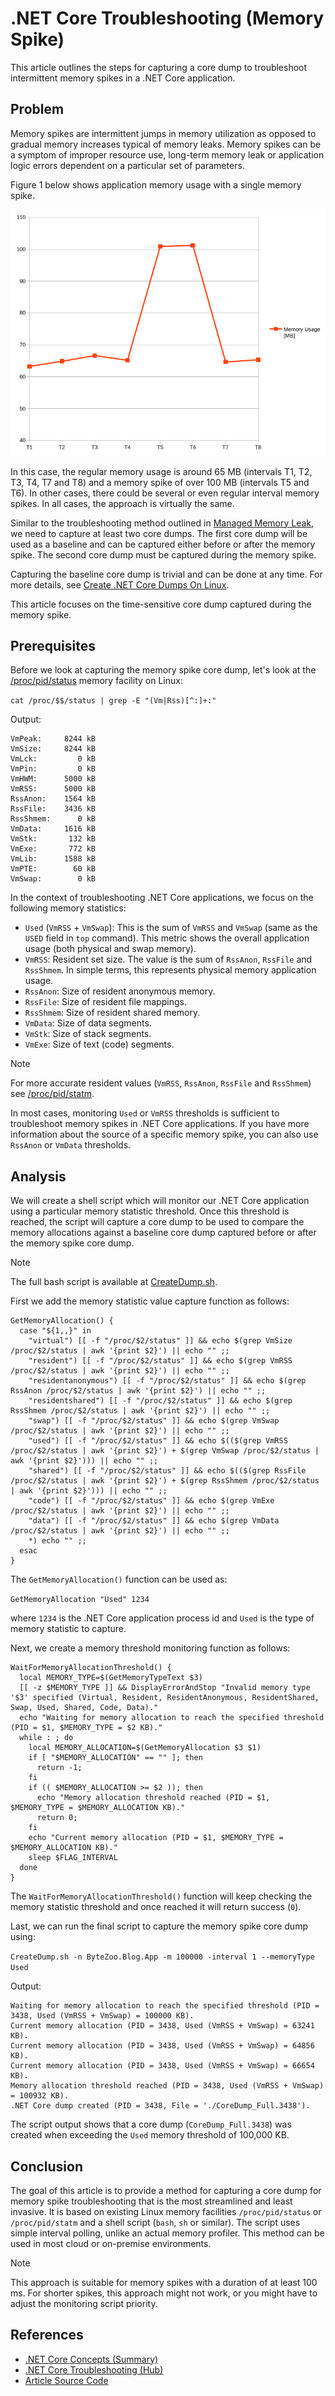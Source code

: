 # .NET Core Troubleshooting (Memory Spike)

This article outlines the steps for capturing a core dump to troubleshoot intermittent memory spikes in a .NET Core application.

## Problem

Memory spikes are intermittent jumps in memory utilization as opposed to gradual memory increases typical of memory leaks. Memory spikes can be a symptom of improper resource use, long-term memory leak or application logic errors dependent on a particular set of parameters.

Figure 1 below shows application memory usage with a single memory spike.

![Figure 1.png](/Resources/Images/.NET%20Core%20Troubleshooting%20(Memory%20Spike)%20-%20Figure%201.png)

In this case, the regular memory usage is around 65 MB (intervals T1, T2, T3, T4, T7 and T8) and a memory spike of over 100 MB (intervals T5 and T6). In other cases, there could be several or even regular interval memory spikes. In all cases, the approach is virtually the same.

Similar to the troubleshooting method outlined in [Managed Memory Leak](/Resources/Articles/Troubleshooting/.NET%20Core%20Troubleshooting%20(Managed%20Memory%20Leak).md), we need to capture at least two core dumps. The first core dump will be used as a baseline and can be captured either before or after the memory spike. The second core dump must be captured during the memory spike.

Capturing the baseline core dump is trivial and can be done at any time. For more details, see [Create .NET Core Dumps On Linux](/Resources/Articles/Prerequisites/Create%20.NET%20Core%20Dumps%20On%20Linux.md).

This article focuses on the time-sensitive core dump captured during the memory spike.

## Prerequisites

Before we look at capturing the memory spike core dump, let's look at the [/proc/pid/status](https://man7.org/linux/man-pages/man5/proc_pid_status.5.html) memory facility on Linux:

```cat /proc/$$/status | grep -E "(Vm|Rss)[^:]+:"```

Output:
```
VmPeak:	    8244 kB
VmSize:	    8244 kB
VmLck:	       0 kB
VmPin:	       0 kB
VmHWM:	    5000 kB
VmRSS:	    5000 kB
RssAnon:    1564 kB
RssFile:    3436 kB
RssShmem:      0 kB
VmData:	    1616 kB
VmStk:	     132 kB
VmExe:	     772 kB
VmLib:	    1588 kB
VmPTE:	      60 kB
VmSwap:	       0 kB
```

In the context of troubleshooting .NET Core applications, we focus on the following memory statistics:

* `Used` (`VmRSS` + `VmSwap`): This is the sum of `VmRSS` and `VmSwap` (same as the `USED` field in `top` command). This metric shows the overall application usage (both physical and swap memory).
* `VmRSS`: Resident set size. The value is the sum of `RssAnon`, `RssFile` and `RssShmem`. In simple terms, this represents physical memory application usage.
* `RssAnon`: Size of resident anonymous memory.
* `RssFile`: Size of resident file mappings.
* `RssShmem`: Size of resident shared memory.
* `VmData`: Size of data segments.
* `VmStk`: Size of stack segments.
* `VmExe`: Size of text (code) segments.

> [!NOTE]
> For more accurate resident values (`VmRSS`, `RssAnon`, `RssFile` and `RssShmem`) see [/proc/pid/statm](https://man7.org/linux/man-pages/man5/proc_pid_statm.5.html).

In most cases, monitoring `Used` or `VmRSS` thresholds is sufficient to troubleshoot memory spikes in .NET Core applications. If you have more information about the source of a specific memory spike, you can also use `RssAnon` or `VmData` thresholds.

## Analysis

We will create a shell script which will monitor our .NET Core application using a particular memory statistic threshold. Once this threshold is reached, the script will capture a core dump to be used to compare the memory allocations against a baseline core dump captured before or after the memory spike core dump.

> [!NOTE]
> The full bash script is available at [CreateDump.sh](/Resources/Scripts/CreateDump.sh).

First we add the memory statistic value capture function as follows:

```
GetMemoryAllocation() {
  case "${1,,}" in
    "virtual") [[ -f "/proc/$2/status" ]] && echo $(grep VmSize /proc/$2/status | awk '{print $2}') || echo "" ;;
    "resident") [[ -f "/proc/$2/status" ]] && echo $(grep VmRSS /proc/$2/status | awk '{print $2}') || echo "" ;;
    "residentanonymous") [[ -f "/proc/$2/status" ]] && echo $(grep RssAnon /proc/$2/status | awk '{print $2}') || echo "" ;;
    "residentshared") [[ -f "/proc/$2/status" ]] && echo $(grep RssShmem /proc/$2/status | awk '{print $2}') || echo "" ;;
    "swap") [[ -f "/proc/$2/status" ]] && echo $(grep VmSwap /proc/$2/status | awk '{print $2}') || echo "" ;;
    "used") [[ -f "/proc/$2/status" ]] && echo $(($(grep VmRSS /proc/$2/status | awk '{print $2}') + $(grep VmSwap /proc/$2/status | awk '{print $2}'))) || echo "" ;;
    "shared") [[ -f "/proc/$2/status" ]] && echo $(($(grep RssFile /proc/$2/status | awk '{print $2}') + $(grep RssShmem /proc/$2/status | awk '{print $2}'))) || echo "" ;;
    "code") [[ -f "/proc/$2/status" ]] && echo $(grep VmExe /proc/$2/status | awk '{print $2}') || echo "" ;;
    "data") [[ -f "/proc/$2/status" ]] && echo $(grep VmData /proc/$2/status | awk '{print $2}') || echo "" ;;
    *) echo "" ;;
  esac
}
```

The `GetMemoryAllocation()` function can be used as:

```GetMemoryAllocation "Used" 1234```

where `1234` is the .NET Core application process id and `Used` is the type of memory statistic to capture.

Next, we create a memory threshold monitoring function as follows:

```
WaitForMemoryAllocationThreshold() {
  local MEMORY_TYPE=$(GetMemoryTypeText $3)
  [[ -z $MEMORY_TYPE ]] && DisplayErrorAndStop "Invalid memory type '$3' specified (Virtual, Resident, ResidentAnonymous, ResidentShared, Swap, Used, Shared, Code, Data)."
  echo "Waiting for memory allocation to reach the specified threshold (PID = $1, $MEMORY_TYPE = $2 KB)."
  while : ; do
    local MEMORY_ALLOCATION=$(GetMemoryAllocation $3 $1)
    if [ "$MEMORY_ALLOCATION" == "" ]; then
      return -1;
    fi
    if (( $MEMORY_ALLOCATION >= $2 )); then
      echo "Memory allocation threshold reached (PID = $1, $MEMORY_TYPE = $MEMORY_ALLOCATION KB)."
      return 0;
    fi
    echo "Current memory allocation (PID = $1, $MEMORY_TYPE = $MEMORY_ALLOCATION KB)."
    sleep $FLAG_INTERVAL
  done
}
```

The `WaitForMemoryAllocationThreshold()` function will keep checking the memory statistic threshold and once reached it will return success (`0`).

Last, we can run the final script to capture the memory spike core dump using:

```CreateDump.sh -n ByteZoo.Blog.App -m 100000 -interval 1 --memoryType Used```

Output:
```
Waiting for memory allocation to reach the specified threshold (PID = 3438, Used (VmRSS + VmSwap) = 100000 KB).
Current memory allocation (PID = 3438, Used (VmRSS + VmSwap) = 63241 KB).
Current memory allocation (PID = 3438, Used (VmRSS + VmSwap) = 64856 KB).
Current memory allocation (PID = 3438, Used (VmRSS + VmSwap) = 66654 KB).
Memory allocation threshold reached (PID = 3438, Used (VmRSS + VmSwap) = 100932 KB).
.NET Core dump created (PID = 3438, File = './CoreDump_Full.3438').
```

The script output shows that a core dump (`CoreDump_Full.3438`) was created when exceeding the `Used` memory threshold of 100,000 KB.

## Conclusion

The goal of this article is to provide a method for capturing a core dump for memory spike troubleshooting that is the most streamlined and least invasive. It is based on existing Linux memory facilities `/proc/pid/status` or `/proc/pid/statm` and a shell script (`bash`, `sh` or similar). The script uses simple interval polling, unlike an actual memory profiler. This method can be used in most cloud or on-premise environments.

> [!NOTE]
> This approach is suitable for memory spikes with a duration of at least 100 ms. For shorter spikes, this approach might not work, or you might have to adjust the monitoring script priority.

## References

* [.NET Core Concepts (Summary)](/Resources/Articles/Concepts/.NET%20Core%20Concepts%20(Summary).md)
* [.NET Core Troubleshooting (Hub)](/Resources/Articles/Troubleshooting/.NET%20Core%20Troubleshooting%20(Hub).md)
* [Article Source Code](/Sources)

<!--- Category = Tags = .NET Core, .NET Troubleshooting, .NET Analysis, Linux --->